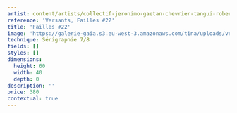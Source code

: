 ```yaml
---
artist: content/artists/collectif-jeronimo-gaetan-chevrier-tangui-robert.md
reference: 'Versants, Failles #22'
title: 'Failles #22'
image: 'https://galerie-gaia.s3.eu-west-3.amazonaws.com/tina/uploads/versants/galerie-gaia-versants-faille 22.jpg'
technique: Sérigraphie 7/8
fields: []
styles: []
dimensions:
  height: 60
  width: 40
  depth: 0
description: ''
price: 380
contextual: true
---
```


